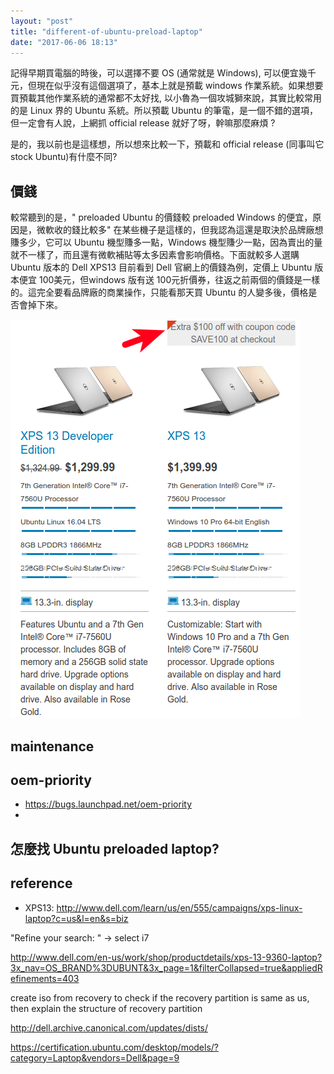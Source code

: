 ```yaml
---
layout: "post"
title: "different-of-ubuntu-preload-laptop"
date: "2017-06-06 18:13"
---
```


記得早期買電腦的時後，可以選擇不要 OS (通常就是 Windows), 可以便宜幾千元，但現在似乎沒有這個選項了，基本上就是預載 windows 作業系統。如果想要買預載其他作業系統的通常都不太好找, 以小魯為一個攻城獅來說，其實比較常用的是 Linux 界的 Ubuntu 系統。所以預載 Ubuntu 的筆電，是一個不錯的選項，但一定會有人說，上網抓 official release 就好了呀，幹嘛那麼麻煩 ?

是的，我以前也是這樣想，所以想來比較一下，預載和 official release (同事叫它 stock Ubuntu)有什麼不同?

## 價錢
較常聽到的是，" preloaded Ubuntu 的價錢較 preloaded Windows 的便宜，原因是，微軟收的錢比較多" 在某些機子是這樣的，但我認為這還是取決於品牌廠想賺多少，它可以 Ubuntu 機型賺多一點，Windows 機型賺少一點，因為賣出的量就不一樣了，而且還有微軟補貼等太多因素會影响價格。下面就較多人選購 Ubuntu 版本的 Dell XPS13 目前看到 Dell 官網上的價錢為例，定價上 Ubuntu 版本便宜 100美元，但windows 版有送 100元折價券，往返之前兩個的價錢是一樣的。這完全要看品牌廠的商業操作，只能看那天買 Ubuntu 的人變多後，價格是否會掉下來。

 ![Dell XPS13](images/2017/06/dell-xps13-price.png)

## maintenance

## oem-priority
 * https://bugs.launchpad.net/oem-priority
 * 
## 怎麼找 Ubuntu preloaded laptop?


## reference
 * XPS13: http://www.dell.com/learn/us/en/555/campaigns/xps-linux-laptop?c=us&l=en&s=biz

"Refine your search: " -> select i7

http://www.dell.com/en-us/work/shop/productdetails/xps-13-9360-laptop?3x_nav=OS_BRAND%3DUBUNT&3x_page=1&filterCollapsed=true&appliedRefinements=403

create iso from recovery to check if the recovery partition is same as us, then explain the structure of recovery partition

http://dell.archive.canonical.com/updates/dists/

https://certification.ubuntu.com/desktop/models/?category=Laptop&vendors=Dell&page=9
